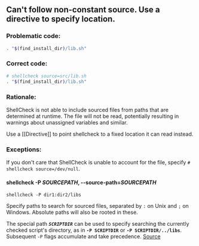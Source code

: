 ## Can't follow non-constant source. Use a directive to specify location.

### Problematic code:

```sh
. "$(find_install_dir)/lib.sh"
```

### Correct code:

```sh
# shellcheck source=src/lib.sh
. "$(find_install_dir)/lib.sh"
```

### Rationale:

ShellCheck is not able to include sourced files from paths that are determined at runtime. The file will not be read, potentially resulting in warnings about unassigned variables and similar.

Use a [[Directive]] to point shellcheck to a fixed location it can read instead.

### Exceptions:

If you don't care that ShellCheck is unable to account for the file, specify `# shellcheck source=/dev/null`.

#### shellcheck -P *SOURCEPATH*, --source-path=*SOURCEPATH*

`shellcheck -P dir1:dir2/libs`

Specify paths to search for sourced files, separated by `:` on Unix and `;` on Windows. Absolute paths will also be rooted in these. 

The special path ***`SCRIPTDIR`*** can be used to specify searching the currently checked script's directory, as in **`-P SCRIPTDIR`** or **`-P SCRIPTDIR/../libs`**. Subsequent `-P` flags accumulate and take precedence.
[Source](https://github.com/koalaman/shellcheck/wiki/SC1090)

